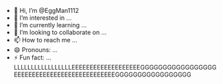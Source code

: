 - 👋 Hi, I’m @EggMan1112
- 👀 I’m interested in ...
- 🌱 I’m currently learning ...
- 💞️ I’m looking to collaborate on ...
- 📫 How to reach me ...
- 😄 Pronouns: ...
- ⚡ Fun fact: ...
 LLLLLLLLLLLLLLLLLEEEEEEEEEEEEEEEEEEEGGGGGGGGGGGGGGGGGEEEEEEEEEEEEEEEEEEEEEEEEEEEEGGGGGGGGGGGGGGGGG
<!---
EggMan1112/EggMan1112 is a ✨ special ✨ repository because its `README.md` (this file) appears on your GitHub profile.
You can click the Preview link to take a look at your changes.
--->
